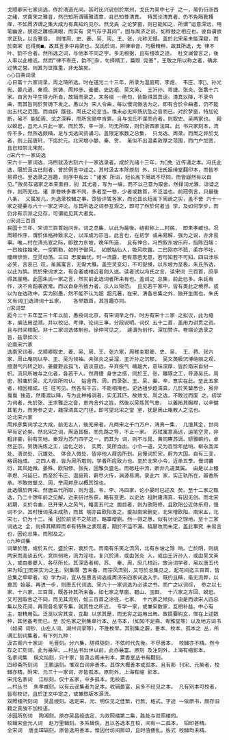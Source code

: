 <!-- { "loadSidebar": true } -->
    戈顺卿宋七家词选，作於清道光间。其时比兴说创於常州，戈氏为吴中七子 之一，虽仍衍浙西之绪，求南宋之雅音，然已知所谓骚雅遗意，且已知尊清真。 特其论清真者，仍不免隔靴搔痒，不如周济谓之集大成为有真知灼见尔。然戈氏 之论梦窗，则已能知之，所谓“运意深远，用笔幽邃，貌观之雕缋满眼，而实有 灵气存乎其间”，固与周济之说，如桴鼓之相应也。彼自谓欲求正轨，以合雅音， 则惟周、史、姜、吴、周、王、张，允称无憾。盖於北宋虽未能深窥，而於南宋 已得奥■，故其言多中肯綮也。戈氏於词，辨律审音，均极精粹。故其所选，无 律不叶、韵不合者。然所选之词，与他本不同之字，多无根据，且有擅改之迹。 杜文澜曾言之，後人率以此相诋。然而“律不乖迕，韵不杂，句择精工，篇取 完善”，王敬之所以称之者，确非过情之誉。则其为世推重，非无故矣。
    ○心日斋词录
    心日斋十六家词录，周之琦所选。时在道光二十三年，所录为温庭筠、李煜、 韦庄、李、孙光宪、晏几道、秦观、贺铸、周邦彦、姜夔、史达祖、吴文英、 王沂孙、蒋捷、张炎、张翥十六家。自言为平生得力所自，故辑而录之。末各缀 一绝句，皆能得其真诠。清真以降，不录令曲，而其旨则於贺铸下发之。愚以为 宋人令曲，每以慢词做法为之。即有合於令曲者，仍不能出五代之范围，而自辟 蹊径。周氏之论至当，惟未必无抑扬抗坠之音而已。对於梦窗，特加论断，虽不 能如周、戈之深粹，而所言颇中肯綮。且与戈氏不谋而合者，则取史、吴两家也。 殿以蜕岩，且元人只此一家。而於苏、辛一派，均无所取，则仍浙西家法耳。此 书只家刻本，流传不多，然所选颇精，足与戈选同资诵习。盖限定家数之总集， 只戈选、周录。而周之异於戈者，则上起唐玳，下迄於元。北宋增小晏、秦、贺， 虽似不出温柔敦厚之范围，而门户加宽，且已知崇北宋矣。  
    ○宋六十一家词选  
    宋六十一家词选，冯煦就汲古刻六十一家选录者。成於光绪十三年，为免 近传诵之本。冯氏此选，限於汲古已刻者，曾於例言中述之。其时汲古本除原刻 外，只汪氏振绮堂翻印本，而皆不易得也。至选录之旨趣，则序中有云：“诸家 所诣，短长高下周疏不尽同，而皆嶷然有以自见。”故务存诸家之本来面目，别 其尤者，写为一编，而不以己意为取舍。然择词尤雅，诽谑之作，则所无也。诸 家卷帙多寡不同，多者至一卷，少者或数首，不泛滥也。前冠例言，只最後八条， 义属发凡，为选录校雠之事。馀皆评骘各家，而论其长短高下周疏之实，盖不啻 六十一家之提要与六十一家之评论。与其所选之词参互观之，即可了然於何者当 学，及如何学步，而仍非有宗派之见存，可谓能见其大者矣。
    ○宋词三百首
    民国十三年，宋词三百首始问世。词之总集，以此为最後。结衔称上︹村民， 即朱孝臧也。况周颐作序，谓於体格神致求之，以浑成为宗旨。此言也，在初学 或未易解，强为之说，亦非易事。唯︹村在清光宣之际，即致力东坡，晚年所造， 且有神合。冯煦叙东坡乐府，指陈四端：一曰独往独来，一空羁勒，如列子御风， 如貌姑仙人，吸风吹露。二曰刚亦不茹，柔亦不吐，缠绵悱恻，空灵动荡。三曰 忠爱幽忧，时一流露，若有意若无意，若可知若不可知。四曰涉乐必笑，言哀已 叹，虽属寓言，无惭大雅。盖空灵变幻，不可捉摸，以东坡为至极。朱氏所选， 以此为鹄。而於宋词求之，有合者或相近者则入选。读者试以冯氏之言，读宋词 三百首，庶乎得其崖略。此固朱氏一家之言，然实前此选词者所未有也。盖词之 总集，前此已多。朱氏有作，决不肯蹈袭故常。而以自身所致力者，示人以矩范。 且见若干家中，皆有类此之境界。或以为在选政中，实为别墨，然不能不认为超 超元著，在宋、清各总集之外，独开生面也。朱氏又有词，选清词十五家，   各举数首，其旨趣亦同。
    ○宋词举  
    距今二十五年至三十年以前，愚授词北京，有宋词举之作。时方有宋十二家 之拟议，此为缩本，编法用逆溯。并以校记、考律、论词三事，分段说明。词仅 五十二首，盖用为讲贯之资。且与时间相配，非十二家词选体制也。徐仲可见之， 遽谓为创作，深加赞许。卷端论选录之旨，兹录如次：
    论南宋六家
    选南宋词者，戈顺卿取史、姜、吴、周、王、张六家，周稚圭取姜、史、吴、 王、蒋、张六家，周止庵则以辛、王、吴为领袖。夫张炎之妥溜，王沂孙之沉郁， 吴文英极沉博绝丽之观，擅潜气内转之妙。姜夔野云孤飞，语淡意远。辛弃疾气 魄雄大，意味深厚，皆於南宋自树一帜。流风所被与之化者，各若干人。然蒋捷 身世之感，同於王、张。雕琢之工，导源吴氏。周密，附庸於吴，尤为世所同认。 姑舍蒋、周，而录张、王、吴、姜、辛，意实在此。至此五家者，相因相成，往 往可见。然各有千古，不能相掩也。史达祖步趋清真，几於笑颦悉合，虽非戛戛 独造，然南渡以降，专为此种格调者，实无其匹。故效戈、周之选，不敢过而废 之。初学为词者，先於张、王求雅正之音，意内言外之旨，然後以吴炼其气意， 以姜拓其胸襟，以辛健其笔力，而旁参之史，藉探清真之门径，即可望北宋之堂 室，犹是周止庵教人之法也。    
    论北宋六家
    周邦彦集词学之大成，前无古人，後无来者。凡两宋之千门万户，清真一集， 几擅其全，世间早有定论矣。然北宋之词，周造其极。而先路之导，不止一家。 苏轼寓意高远，运笔空灵，非粗非豪，别有天地。秦观为苏门四子之一，而其为 词，则不与晁、黄同赓苏调。妍雅婉约，卓然正宗。贺铸洗炼之工，运化之妙， 实周、吴所自出。小令一道，又为百馀年结响。柳永高浑处、清劲处、沉雄处、 体会入微处，皆非他人屐齿所到。且慢词於宋，蔚为大国。自有三变，格调始成。 之四人者，皆为周所取则，学者所应致力也。至於北宋小令，近承五季。慢词蕃 衍，其风始微。晏殊、欧阳修、张先，固雅负盛名。而砥柱中流，断非几道莫属。 由是以上稽李煜、冯延巳，而至於韦庄、温庭筠，薪尽火传，渊源易溯。录此六 家，实正轨所在，瓣香所承。不敢效颦戈、周，举周邦彦以概其馀也。
    此选限於两宋。然唐五代所取，则为温、韦、李、冯四家，论小晏时已述及 矣。至十二家之甄选，乃二十馀年前之见解。近来研讨所获，略有变更。以史达 祖附庸清真，有因无创。而北宋初期，关於令曲，已开宋人之风气，略变五代之 面目者，则为欧阳修。且欧阳公近体乐府，慢词不少。其时慢词虽未成熟，而其 端亦由欧阳发之。爰拟南宋删史，北宋增欧阳。南宋五，北宋七，仍为十二。虽 因於前贤不之陈迹，略事增删。然一得之愚，似有讨论之馀地。至十二家词选之 全，则择其精粹而卓有特殊之表现者，期於不溢不漏。稿屡改而未定，盖此事究 未易言也，因论总集，而附及之。
    ○九种词集
    词肇於唐，成於五代，盛於宋，衰於元。而南有乐笑之流风，北有东坡之馀 响。亡於明，则祧两宋而高谈五代，竞尚侧艳，流为淫哇。复兴於清，或由张炎 入，或由王沂孙入，或由吴文英入，或由姜夔入，各尽所长。其深造者柳、苏、 秦、周，庶几相近。故治词学者，虽以唐五代宋为矩，而宋实为之主。别集既 苦未备，而宗风流别，又可於总集见之。起花间迄三百首，皆总集之荦荦者。初 学为词，宜从张惠言词选或周济宋四家词选入手。既约且精，毫无流弊，以奠其 始基。再进一步，则唐五代词选、宋六十一家词选为必读之书。而广之以词综， 参之以七家、十六家、三百首，既各补其所未备，如七家之草窗、碧山、玉田， 十六家之方回、蜕岩。又可因取舍之不同，而见其流别，如三百首之涂径，七家、 十六家之倾向。由是而读宋人四总集以及花间，再观各名家专集，就其性之所近， 专学一家，或兼采数家，互相补益。中心有主，取精用弘。泛览以穷其变，互勘 以求其是，而无穷之运用出焉。故提要钩玄，惟在上述数种，其他备考而已。至 於名家之别集单行本、丛书本，（如知不足斋、粤雅堂等）以及地方词书（如闽 词钞、山左人词、湖州词录等），不胜枚举。其别集之薮，善本、校本、孤本之 丛，所谓汇刻词集者，有下列九种：
    汲古阁六十家词  毛晋刻。分六集，随得随刻，不依时代先後。不尽善本， 校雠亦不精。然今存之汇刻词，此为最早。︹村丛书出世以前，此亦最富。原刻 及注刻外，上海有缩影本。
    名家词集  侯文灿刻，只十家，皆汲古阁未刊本，粟香室丛书有翻刻。    
    四印斋所刻词  王鹏运刻。惟双白词非善本，其馀大概善本或孤本。且有影 刊宋、元椠者，校雠亦精。附宋、元三十一家词，亦皆孤本。原刻外，上海有缩 影本。
    宋元名家词  江标刻。仅十五家，中多孤本，无校语。  
    ︹村丛书  朱孝臧刻。以有云谣集者为足本，收辑最富，且多不经见之本。 凡有别本可校者，皆有校记，且於正文中定之，或兼叙版本源流。    
    双照楼所刻词  吴昌绶刻。选定宋、元、明仅见之佳椠，行款、格式、字迹 一依原书，颇存旧籍之真故不加校语。    
    涉园所刻词  陶湘刻。原亦吴昌绶选定，为双照楼第二集，胜处与双照楼同。
    校辑宋金元人词  赵万里辑刻。多系辑佚，且以各选本互校，间有一二孤本， 铅印甚精。    
    全宋词  唐圭璋辑刻。原皆选用善本，惟因付坊间排印，且时值倭乱，版式 校雠均未精。  
